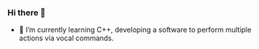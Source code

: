 ### Hi there 👋

- 🌱 I’m currently learning C++, developing a software to perform multiple actions via vocal commands.
